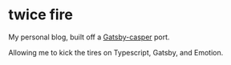 # twice fire

My personal blog, built off a [Gatsby-casper](https://github.com/scttcper/gatsby-casper) port.

Allowing me to kick the tires on Typescript, Gatsby, and Emotion.